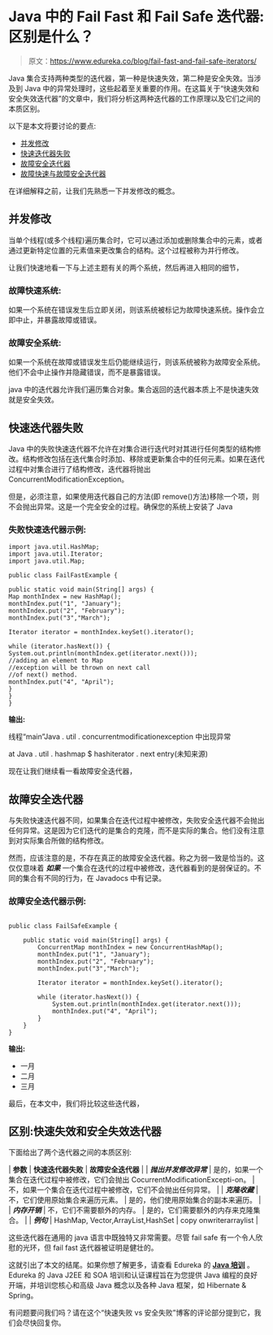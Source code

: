 # Java 中的 Fail Fast 和 Fail Safe 迭代器:区别是什么？

> 原文：<https://www.edureka.co/blog/fail-fast-and-fail-safe-iterators/>

Java 集合支持两种类型的迭代器，第一种是快速失效，第二种是安全失效。当涉及到 Java 中的异常处理时，这些起着至关重要的作用。在这篇关于“快速失效和安全失效迭代器”的文章中，我们将分析这两种迭代器的工作原理以及它们之间的本质区别。

以下是本文将要讨论的要点:

*   [并发修改](#ConcurrentModifications)
*   [快速迭代器失败](#FailFastIterator)
*   [故障安全迭代器](#FailSafeIterator)
*   [故障快速与故障安全迭代器](#FailFastvsFailSafeIterator)

在详细解释之前，让我们先熟悉一下并发修改的概念。

## **并发修改**

当单个线程(或多个线程)遍历集合时，它可以通过添加或删除集合中的元素，或者通过更新特定位置的元素值来更改集合的结构。这个过程被称为并行修改。

让我们快速地看一下与上述主题有关的两个系统，然后再进入相同的细节，

### **故障快速系统:**

如果一个系统在错误发生后立即关闭，则该系统被标记为故障快速系统。操作会立即中止，并暴露故障或错误。

### **故障安全系统:**

如果一个系统在故障或错误发生后仍能继续运行，则该系统被称为故障安全系统。他们不会中止操作并隐藏错误，而不是暴露错误。

java 中的迭代器允许我们遍历集合对象。集合返回的迭代器本质上不是快速失效就是安全失效。

## **快速迭代器失败**

Java 中的失败快速迭代器不允许在对集合进行迭代时对其进行任何类型的结构修改。结构修改包括在迭代集合时添加、移除或更新集合中的任何元素。如果在迭代过程中对集合进行了结构修改，迭代器将抛出 ConcurrentModificationException。

但是，必须注意，如果使用迭代器自己的方法(即 remove()方法)移除一个项，则不会抛出异常。这是一个完全安全的过程。确保您的系统上安装了 Java

### **失败快速迭代器示例:**

```
import java.util.HashMap;
import java.util.Iterator;
import java.util.Map;

public class FailFastExample {

public static void main(String[] args) {
Map monthIndex = new HashMap();
monthIndex.put("1", "January");
monthIndex.put("2", "February");
monthIndex.put("3","March");

Iterator iterator = monthIndex.keySet().iterator();

while (iterator.hasNext()) {
System.out.println(monthIndex.get(iterator.next()));
//adding an element to Map
//exception will be thrown on next call
//of next() method.
monthIndex.put("4", "April");
}
}
}

```

**输出:**

线程“main”Java . util . concurrentmodificationexception 中出现异常

at Java . util . hashmap $ hashiterator . next entry(未知来源)

现在让我们继续看一看故障安全迭代器，

## **故障安全迭代器**

与失败快速迭代器不同，如果集合在迭代过程中被修改，失败安全迭代器不会抛出任何异常。这是因为它们迭代的是集合的克隆，而不是实际的集合。他们没有注意到对实际集合所做的结构修改。

然而，应该注意的是，不存在真正的故障安全迭代器。称之为弱一致是恰当的。这仅仅意味着 ***如果*** 一个集合在迭代的过程中被修改，迭代器看到的是弱保证的。不同的集合有不同的行为，在 Javadocs 中有记录。

### **故障安全迭代器示例:**

```

public class FailSafeExample {

	public static void main(String[] args) {
	    ConcurrentMap monthIndex = new ConcurrentHashMap();
	    monthIndex.put("1", "January");
	    monthIndex.put("2", "February");
	    monthIndex.put("3","March");

	    Iterator iterator = monthIndex.keySet().iterator();

	    while (iterator.hasNext()) {
	        System.out.println(monthIndex.get(iterator.next()));
	        monthIndex.put("4", "April");
	    }       
	}    
}

```

**输出:**

*   一月
*   二月
*   三月

最后，在本文中，我们将比较这些迭代器，

## **区别:快速失效和安全失效迭代器**

下面给出了两个迭代器之间的本质区别:

| **参数** | **快速迭代器失败** | **故障安全迭代器** |
| ***抛出并发修改异常*** | 是的，如果一个集合在迭代过程中被修改，它们会抛出 CocurrentModificationExcepti-on。 | 不，如果一个集合在迭代过程中被修改，它们不会抛出任何异常。 |
| ***克隆收藏*** | 不，它们使用原始集合来遍历元素。 | 是的，他们使用原始集合的副本来遍历。 |
| ***内存开销*** | 不，它们不需要额外的内存。 | 是的，它们需要额外的内存来克隆集合。 |
| ***例句*** | HashMap, Vector,ArrayList,HashSet | copy onwriterarraylist |

这些迭代器在通用的 java 语言中既独特又非常需要。尽管 fail safe 有一个令人欣慰的光环，但 fail fast 迭代器被证明是健壮的。

这就引出了本文的结尾。如果你想了解更多，请查看 Edureka 的 [**Java 培训**](https://www.edureka.co/java-j2ee-soa-training) 。Edureka 的 Java J2EE 和 SOA 培训和认证课程旨在为您提供 Java 编程的良好开端，并培训您核心和高级 Java 概念以及各种 Java 框架，如 Hibernate & Spring。

有问题要问我们吗？请在这个“快速失败 vs 安全失败”博客的评论部分提到它，我们会尽快回复你。